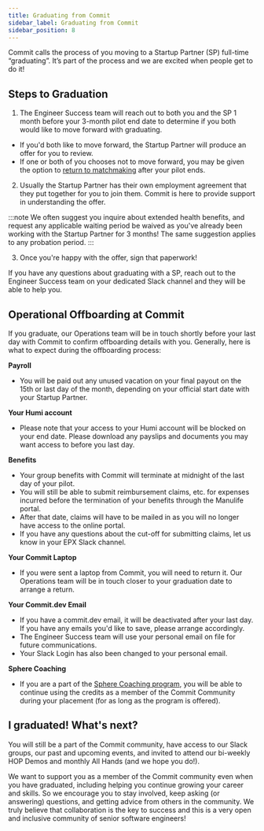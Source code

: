 ```yaml
---
title: Graduating from Commit
sidebar_label: Graduating from Commit
sidebar_position: 8
---
```


Commit calls the process of you moving to a Startup Partner (SP) full-time “graduating”. It’s part of the process and we are excited when people get to do it!

## Steps to Graduation
 
1. The Engineer Success team will reach out to both you and the SP 1 month before your 3-month pilot end date to determine if you both would like to move forward with graduating.

- If you'd both like to move forward, the Startup Partner will produce an offer for you to review.
- If one or both of you chooses not to move forward, you may be given the option to [return to matchmaking](https://docs.commit.dev/eps/ep-pilot#returning-to-commit-after-a-pilot) after your pilot ends. 

2. Usually the Startup Partner has their own employment agreement that they put together for you to join them. Commit is here to provide support in understanding the offer. 

:::note
We often suggest you inquire about extended health benefits, and request any applicable waiting period be waived as you've already been working with the Startup Partner for 3 months! The same suggestion applies to any probation period.
:::

3. Once you're happy with the offer, sign that paperwork!

If you have any questions about graduating with a SP, reach out to the Engineer Success team on your dedicated Slack channel and they will be able to help you. 

## Operational Offboarding at Commit

If you graduate, our Operations team will be in touch shortly before your last day with Commit to confirm offboarding details with you. 
Generally, here is what to expect during the offboarding process:

**Payroll**
-   You will be paid out any unused vacation on your final payout on the 15th or last day of the month, depending on your official start date with your Startup Partner.

**Your Humi account**

-   Please note that your access to your Humi account will be blocked on your end date. Please download any payslips and documents you may want access to before you last day.

**Benefits**
-   Your group benefits with Commit will terminate at midnight of the last day of your pilot.
-   You will still be able to submit reimbursement claims, etc. for expenses incurred before the termination of your benefits through the Manulife portal.
-   After that date, claims will have to be mailed in as you will no longer have access to the online portal.
-   If you have any questions about the cut-off for submitting claims, let us know in your EPX Slack channel.

 **Your Commit Laptop**

-   If you were sent a laptop from Commit, you will need to return it. Our Operations team will be in touch closer to your graduation date to arrange a return. 

**Your Commit.dev Email**

-   If you have a commit.dev email, it will be deactivated after your last day. If you have any emails you'd like to save, please arrange accordingly. 
-   The Engineer Success team will use your personal email on file for future communications.
-   Your Slack Login has also been changed to your personal email.

**Sphere Coaching**

-   If you are a part of the [Sphere Coaching program](https://docs.commit.dev/epresources/ep-coaching-guide), you will be able to continue using the credits as a member of the Commit Community during your placement (for as long as the program is offered).

## I graduated! What's next?

You will still be a part of the Commit community, have access to our Slack groups, our past and upcoming events, and invited to attend our bi-weekly HOP Demos and monthly All Hands (and we hope you do!).

We want to support you as a member of the Commit community even when you have graduated, including helping you continue growing your career and skills. So we encourage you to stay involved, keep asking (or answering) questions, and getting advice from others in the community. We truly believe that collaboration is the key to success and this is a very open and inclusive community of senior software engineers!
